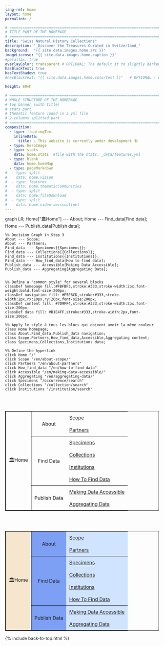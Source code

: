 ```yaml
---
lang-ref: home
layout: home
permalink: /

# ====================================================================================
# TITLE PART OF THE HOMEPAGE
# ====================================================================================
title: "Swiss Natural History Collections"
description: "_Discover the Treasures Curated in Switzerland_"
background:  "{{ site.data.images.home.src }}"
imageLicense: "{{ site.data.images.home.caption }}"
#parallax: true
overlayColor: transparent # OPTIONAL: The default it to slightly darken the image. Set to "transparent" to disable filter. Example value: #00000055
hasBlackText: true
hasTextShadow: true
#hasBlackText: "{{ site.data.images.home.colorText }}"   # OPTIONAL - default is black. Depending on your background image is can be useful to change text color

height: 80vh

# ====================================================================================
# WHOLE STRUCTURE OF THE HOMEPAGE
# top banner (with title)
# stats part
# thematic feature coded in a yml file
# 2-columns splitted part
# ====================================================================================
composition:
  - type: floatingText
    inlineData:
      title: ⚠️ This website is currently under development 🏗️
  - type: heroImage
  - type: stats
    data: home.stats  #file with the stats: _data/features.yml
  - type: blank
    data: home.homeMap
  - type: pageMarkdown
#  - type: split
#    data: home.vision
#  - type: features
#    data: home.thematicCommunities
#  - type: split
#    data: home.fileDownload
#  - type: split
#    data: home.video-swisscollnet
---
```


<head>
    <meta charset="UTF-8">
    <meta name="viewport" content="width=device-width, initial-scale=1.0">
    <title>SwissNatColl website tree</title>
    <script type="module">
        import mermaid from 'https://cdn.jsdelivr.net/npm/mermaid@10/dist/mermaid.esm.min.mjs';
        mermaid.initialize({ startOnLoad: true });
    </script>
</head>
<body>

<div class="mermaid">
graph LR;
    Home["🏛️Home"] --- About;
    Home --- Find_data[Find data];
    Home --- Publish_data[Publish data];

    %% Decision Graph in Step 3
    About --- Scope;
    About --- Partners;
    Find_data --- Specimens{{Specimens}};
    Find_data --- Collections{{Collections}};
    Find_data --- Institutions{{Institutions}};
    Find_data --- How_find_data[How to find data];
    Publish_data --- Accessible[Making Data Accessible];
    Publish_data --- Aggregating[Aggregating Data];
    

    %% Define a "common style" for several blocks
    classDef homepage fill:#FBFBF3,stroke:#333,stroke-width:2px,font-weight:bold,font-size:200px;
    classDef navigation fill: #F5E6CD,stroke:#333,stroke-width:2px,rx:10px,ry:20px,font-size:200px;
    classDef content fill: #7D9FF4,stroke:#333,stroke-width:2px,font-size:200px;
    classDef data fill: #D1E4FF,stroke:#333,stroke-width:2px,font-size:200px;

    %% Apply le style à tous les blocs qui doivent avoir la même couleur
    class Home homepage;
    class About,Find_data,Publish_data navigation;
    class Scope,Partners,How_find_data,Accessible,Aggregating content;
    class Specimens,Collections,Institutions data;
    
    %% Define the hyperlink
    click Home "/"
    click Scope "/en/about-scope/"
    click Partners "/en/about-partners"
    click How_find_data "/en/how-to-find-data"
    click Accessible "/en/making-data-accessible/"
    click Aggregating "/en/aggregating-data/"
    click Specimens "/occurrence/search"
    click Collections "/collection/search"
    click Institutions "/institution/search"
</div>
</body>

<br><br>

<table style="width: 100%; border-collapse: collapse; border: 1px solid black;">
  <tbody>
    <tr>
        <td rowspan="8" style="text-align: center; vertical-align: middle; border: 1px solid black; padding: 10px;">🏛️Home</td>
        <td rowspan="2" style="text-align: center; vertical-align: middle; padding: 10px;">About</td>
        <td style="text-align: left; vertical-align: middle; padding: 10px;"><a href="/en/about-scope/">Scope</a></td>
    </tr>
    <tr>
        <td style="text-align: left; vertical-align: middle; padding: 10px;"><a href="/en/about-partners">Partners</a></td>
    </tr>
    <tr>
        <td rowspan="4" style="text-align: center; vertical-align: middle; border-top: 1px solid black; padding: 10px;">Find Data</td>
        <td style="text-align: left; vertical-align: middle; border-top: 1px solid black; padding: 10px;"><a href="/occurrence/search">Specimens</a></td>
    </tr>
    <tr>
        <td style="text-align: left; vertical-align: middle; padding: 10px;"><a href="/collection/search">Collections</a></td>
    </tr>
        <tr>
        <td style="text-align: left; vertical-align: middle; padding: 10px;"><a href="/institution/search">Institutions</a></td>
    </tr>
    <tr>
        <td style="text-align: left; vertical-align: middle; padding: 10px;"><a href="/en/how-to-find-data">How To Find Data</a></td>
    </tr>
    <tr>
        <td rowspan="2" style="text-align: center; vertical-align: middle; border-top: 1px solid black; border-bottom: 1px solid black; padding: 10px;">Publish Data</td>
        <td style="text-align: left; vertical-align: middle; border-top: 1px solid black; padding: 10px;"><a href="/en/making-data-accessible/">Making Data Accessible</a></td>
    </tr>
    <tr>
        <td style="text-align: left; vertical-align: middle; padding: 10px;"><a href="/en/aggregating-data/">Aggregating Data</a></td>
    </tr>
  </tbody>
</table>

<br><br>

<table style="width: 100%; border-collapse: collapse; border: 1px solid black;">
  <tbody>
    <tr>
        <td rowspan="8" style="text-align: center; vertical-align: middle; border: 1px solid black; padding: 10px;  background-color: #F5E6CD;">🏛️Home</td>
        <td rowspan="2" style="text-align: center; vertical-align: middle; padding: 10px; background-color: #7D9FF4;">About</td>
        <td style="text-align: left; vertical-align: middle; padding: 10px; background-color: #D1E4FF;"><a href="/en/about-scope/">Scope</a></td>
    </tr>
    <tr>
        <td style="text-align: left; vertical-align: middle; padding: 10px; background-color: #D1E4FF;"><a href="/en/about-partners">Partners</a></td>
    </tr>
    <tr>
        <td rowspan="4" style="text-align: center; vertical-align: middle; border-top: 1px solid black; padding: 10px; background-color: #7D9FF4;">Find Data</td>
        <td style="text-align: left; vertical-align: middle; border-top: 1px solid black; padding: 10px; background-color: #D1E4FF;"><a href="/occurrence/search">Specimens</a></td>
    </tr>
    <tr>
        <td style="text-align: left; vertical-align: middle; padding: 10px; background-color: #D1E4FF;"><a href="/collection/search">Collections</a></td>
    </tr>
        <tr>
        <td style="text-align: left; vertical-align: middle; padding: 10px; background-color: #D1E4FF;"><a href="/institution/search">Institutions</a></td>
    </tr>
    <tr>
        <td style="text-align: left; vertical-align: middle; padding: 10px; background-color: #D1E4FF;"><a href="/en/how-to-find-data">How To Find Data</a></td>
    </tr>
    <tr>
        <td rowspan="2" style="text-align: center; vertical-align: middle; border-top: 1px solid black; border-bottom: 1px solid black; padding: 10px; background-color: #7D9FF4;">Publish Data</td>
        <td style="text-align: left; vertical-align: middle; border-top: 1px solid black; padding: 10px; background-color: #D1E4FF;"><a href="/en/making-data-accessible/">Making Data Accessible</a></td>
    </tr>
    <tr>
        <td style="text-align: left; vertical-align: middle; padding: 10px; background-color: #D1E4FF;"><a href="/en/aggregating-data/">Aggregating Data</a></td>
    </tr>
  </tbody>
</table>

{% include back-to-top.html %}

